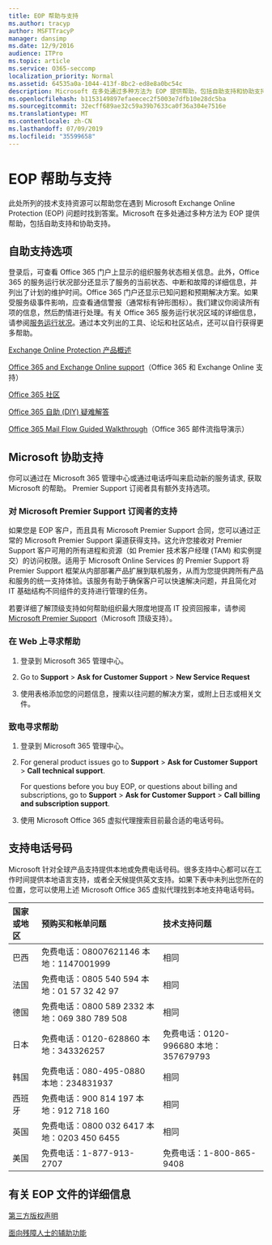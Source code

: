 ```yaml
---
title: EOP 帮助与支持
ms.author: tracyp
author: MSFTTracyP
manager: dansimp
ms.date: 12/9/2016
audience: ITPro
ms.topic: article
ms.service: O365-seccomp
localization_priority: Normal
ms.assetid: 64535a0a-1044-413f-8bc2-ed8e8a0bc54c
description: Microsoft 在多处通过多种方法为 EOP 提供帮助，包括自助支持和协助支持。
ms.openlocfilehash: b1153149897efaeecec2f5003e7dfb10e28dc5ba
ms.sourcegitcommit: 32ecff689ae32c59a39b7633ca0f36a304e7516e
ms.translationtype: MT
ms.contentlocale: zh-CN
ms.lasthandoff: 07/09/2019
ms.locfileid: "35599658"
---
```

# <a name="help-and-support-for-eop"></a>EOP 帮助与支持

此处所列的技术支持资源可以帮助您在遇到 Microsoft Exchange Online Protection (EOP) 问题时找到答案。Microsoft 在多处通过多种方法为 EOP 提供帮助，包括自助支持和协助支持。 
  
## <a name="self-support-options"></a>自助支持选项

登录后，可查看 Office 365 门户上显示的组织服务状态相关信息。此外，Office 365 的服务运行状况部分还显示了服务的当前状态、中断和故障的详细信息，并列出了计划的维护时间。Office 365 门户还显示已知问题和预期解决方案。如果受服务级事件影响，应查看通信警报（通常标有钟形图标）。我们建议你阅读所有项的信息，然后酌情进行处理。有关 Office 365 服务运行状况区域的详细信息，请参阅[服务运行状况](https://go.microsoft.com/fwlink/?LinkId=394289)。通过本文列出的工具、论坛和社区站点，还可以自行获得更多帮助。
  
[Exchange Online Protection 产品概述](https://go.microsoft.com/fwlink/p/?LinkId=279912)
  
[Office 365 and Exchange Online support](https://go.microsoft.com/fwlink/?LinkId=299655)（Office 365 和 Exchange Online 支持）
  
[Office 365 社区](https://go.microsoft.com/fwlink/?LinkId=299656)
  
[Office 365 自助 (DIY) 疑难解答](https://go.microsoft.com/fwlink/?LinkId=299657)
  
[Office 365 Mail Flow Guided Walkthrough](https://go.microsoft.com/fwlink/?LinkId=323470)（Office 365 邮件流指导演示）
  
## <a name="assisted-support-from-microsoft"></a>Microsoft 协助支持

你可以通过在 Microsoft 365 管理中心或通过电话呼叫来启动新的服务请求, 获取 Microsoft 的帮助。 Premier Support 订阅者具有额外支持选项。
  
### <a name="support-for-microsoft-premier-support-subscribers"></a>对 Microsoft Premier Support 订阅者的支持

如果您是 EOP 客户，而且具有 Microsoft Premier Support 合同，您可以通过正常的 Microsoft Premier Support 渠道获得支持。这允许您接收对 Premier Support 客户可用的所有进程和资源（如 Premier 技术客户经理 (TAM) 和实例提交）的访问权限。适用于 Microsoft Online Services 的 Premier Support 将 Premier Support 框架从内部部署产品扩展到联机服务，从而为您提供跨所有产品和服务的统一支持体验。该服务有助于确保客户可以快速解决问题，并且简化对 IT 基础结构不同组件的支持进行管理的任务。
  
若要详细了解顶级支持如何帮助组织最大限度地提高 IT 投资回报率，请参阅 [Microsoft Premier Support](https://go.microsoft.com/fwlink/?LinkId=317437)（Microsoft 顶级支持）。
  
### <a name="ask-for-help-on-the-web"></a>在 Web 上寻求帮助

1. 登录到 Microsoft 365 管理中心。
    
2. Go to **Support** \> **Ask for Customer Support** \> **New Service Request**
    
3. 使用表格添加您的问题信息，搜索以往问题的解决方案，或附上日志或相关文件。
    
### <a name="ask-for-help-on-the-telephone"></a>致电寻求帮助

1. 登录到 Microsoft 365 管理中心。
    
2. For general product issues go to **Support** \> **Ask for Customer Support** \> **Call technical support**.
    
    For questions before you buy EOP, or questions about billing and subscriptions, go to **Support** \> **Ask for Customer Support** \> **Call billing and subscription support**.
    
3. 使用 Microsoft Office 365 虚拟代理搜索目前最合适的电话号码。
    
## <a name="support-telephone-numbers"></a>支持电话号码

Microsoft 针对全球产品支持提供本地或免费电话号码。很多支持中心都可以在工作时间提供本地语言支持，或者全天候提供英文支持。如果下表中未列出您所在的位置，您可以使用上述 Microsoft Office 365 虚拟代理找到本地支持电话号码。
  
|**国家或地区**|**预购买和帐单问题**|**技术支持问题**|
|:-----|:-----|:-----|
|巴西  <br/> |免费电话：08007621146          本地：1147001999  <br/> |相同  <br/> |
|法国  <br/> |免费电话：0805 540 594           本地：01 57 32 42 97  <br/> |相同  <br/> |
|德国  <br/> |免费电话：0800 589 2332           本地：069 380 789 508  <br/> |相同  <br/> |
|日本  <br/> |免费电话：0120-628860          本地：343326257  <br/> |免费电话：0120-996680          本地：357679793  <br/> |
|韩国  <br/> |免费电话：080-495-0880          本地：234831937  <br/> |相同  <br/> |
|西班牙  <br/> |免费电话：900 814 197          本地：912 718 160  <br/> |相同  <br/> |
|英国  <br/> |免费电话：0800 032 6417          本地：0203 450 6455  <br/> |相同  <br/> |
|美国  <br/> |免费电话：1-877-913-2707  <br/> |免费电话：1-800-865-9408  <br/> |
   
## <a name="for-more-information-about-eop-documentation"></a>有关 EOP 文件的详细信息

[第三方版权声明](third-party-copyright-notices.md)
  
[面向残障人士的辅助功能](accessibility-for-people-with-disabilities.md)
  

